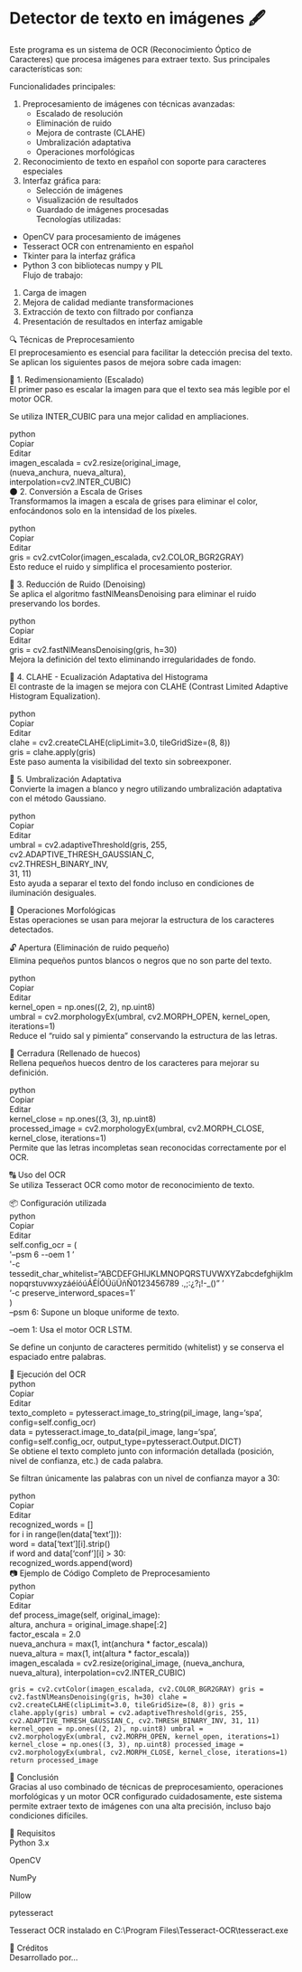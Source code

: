 # Detector de texto en imágenes 🖋️
<p class="has-line-data" data-line-start="0" data-line-end="1">Este programa es un sistema de OCR (Reconocimiento Óptico de Caracteres) que procesa imágenes para extraer texto. Sus principales características son:</p>
<p class="has-line-data" data-line-start="2" data-line-end="3">Funcionalidades principales:</p>
<ol>
<li class="has-line-data" data-line-start="4" data-line-end="10">Preprocesamiento de imágenes con técnicas avanzadas:
<ul>
<li class="has-line-data" data-line-start="5" data-line-end="6">Escalado de resolución</li>
<li class="has-line-data" data-line-start="6" data-line-end="7">Eliminación de ruido</li>
<li class="has-line-data" data-line-start="7" data-line-end="8">Mejora de contraste (CLAHE)</li>
<li class="has-line-data" data-line-start="8" data-line-end="9">Umbralización adaptativa</li>
<li class="has-line-data" data-line-start="9" data-line-end="10">Operaciones morfológicas</li>
</ul>
</li>
<li class="has-line-data" data-line-start="10" data-line-end="11">Reconocimiento de texto en español con soporte para caracteres especiales</li>
<li class="has-line-data" data-line-start="11" data-line-end="17">Interfaz gráfica para:
<ul>
<li class="has-line-data" data-line-start="12" data-line-end="13">Selección de imágenes</li>
<li class="has-line-data" data-line-start="13" data-line-end="14">Visualización de resultados</li>
<li class="has-line-data" data-line-start="14" data-line-end="17">Guardado de imágenes procesadas<br>
Tecnologías utilizadas:</li>
</ul>
</li>
</ol>
<ul>
<li class="has-line-data" data-line-start="17" data-line-end="18">OpenCV para procesamiento de imágenes</li>
<li class="has-line-data" data-line-start="18" data-line-end="19">Tesseract OCR con entrenamiento en español</li>
<li class="has-line-data" data-line-start="19" data-line-end="20">Tkinter para la interfaz gráfica</li>
<li class="has-line-data" data-line-start="20" data-line-end="23">Python 3 con bibliotecas numpy y PIL<br>
Flujo de trabajo:</li>
</ul>
<ol>
<li class="has-line-data" data-line-start="23" data-line-end="24">Carga de imagen</li>
<li class="has-line-data" data-line-start="24" data-line-end="25">Mejora de calidad mediante transformaciones</li>
<li class="has-line-data" data-line-start="25" data-line-end="26">Extracción de texto con filtrado por confianza</li>
<li class="has-line-data" data-line-start="26" data-line-end="28">Presentación de resultados en interfaz amigable</li>
</ol>

<p class="has-line-data" data-line-start="0" data-line-end="2">🔍 Técnicas de Preprocesamiento<br> El preprocesamiento es esencial para facilitar la detección precisa del texto. Se aplican los siguientes pasos de mejora sobre cada imagen:</p> <p class="has-line-data" data-line-start="3" data-line-end="5">📏 1. Redimensionamiento (Escalado)<br> El primer paso es escalar la imagen para que el texto sea más legible por el motor OCR.</p> <p class="has-line-data" data-line-start="6" data-line-end="7">Se utiliza INTER_CUBIC para una mejor calidad en ampliaciones.</p> <p class="has-line-data" data-line-start="8" data-line-end="16">python<br> Copiar<br> Editar<br> imagen_escalada = cv2.resize(original_image,<br> (nueva_anchura, nueva_altura),<br> interpolation=cv2.INTER_CUBIC)<br> 🌑 2. Conversión a Escala de Grises<br> Transformamos la imagen a escala de grises para eliminar el color, enfocándonos solo en la intensidad de los píxeles.</p> <p class="has-line-data" data-line-start="17" data-line-end="22">python<br> Copiar<br> Editar<br> gris = cv2.cvtColor(imagen_escalada, cv2.COLOR_BGR2GRAY)<br> Esto reduce el ruido y simplifica el procesamiento posterior.</p> <p class="has-line-data" data-line-start="23" data-line-end="25">🧹 3. Reducción de Ruido (Denoising)<br> Se aplica el algoritmo fastNlMeansDenoising para eliminar el ruido preservando los bordes.</p> <p class="has-line-data" data-line-start="26" data-line-end="31">python<br> Copiar<br> Editar<br> gris = cv2.fastNlMeansDenoising(gris, h=30)<br> Mejora la definición del texto eliminando irregularidades de fondo.</p> <p class="has-line-data" data-line-start="32" data-line-end="34">🌈 4. CLAHE - Ecualización Adaptativa del Histograma<br> El contraste de la imagen se mejora con CLAHE (Contrast Limited Adaptive Histogram Equalization).</p> <p class="has-line-data" data-line-start="35" data-line-end="41">python<br> Copiar<br> Editar<br> clahe = cv2.createCLAHE(clipLimit=3.0, tileGridSize=(8, 8))<br> gris = clahe.apply(gris)<br> Este paso aumenta la visibilidad del texto sin sobreexponer.</p> <p class="has-line-data" data-line-start="42" data-line-end="44">🧾 5. Umbralización Adaptativa<br> Convierte la imagen a blanco y negro utilizando umbralización adaptativa con el método Gaussiano.</p> <p class="has-line-data" data-line-start="45" data-line-end="53">python<br> Copiar<br> Editar<br> umbral = cv2.adaptiveThreshold(gris, 255,<br> cv2.ADAPTIVE_THRESH_GAUSSIAN_C,<br> cv2.THRESH_BINARY_INV,<br> 31, 11)<br> Esto ayuda a separar el texto del fondo incluso en condiciones de iluminación desiguales.</p> <p class="has-line-data" data-line-start="54" data-line-end="56">🧱 Operaciones Morfológicas<br> Estas operaciones se usan para mejorar la estructura de los caracteres detectados.</p> <p class="has-line-data" data-line-start="57" data-line-end="59">🔓 Apertura (Eliminación de ruido pequeño)<br> Elimina pequeños puntos blancos o negros que no son parte del texto.</p> <p class="has-line-data" data-line-start="60" data-line-end="66">python<br> Copiar<br> Editar<br> kernel_open = np.ones((2, 2), np.uint8)<br> umbral = cv2.morphologyEx(umbral, cv2.MORPH_OPEN, kernel_open, iterations=1)<br> Reduce el “ruido sal y pimienta” conservando la estructura de las letras.</p> <p class="has-line-data" data-line-start="67" data-line-end="69">🔐 Cerradura (Rellenado de huecos)<br> Rellena pequeños huecos dentro de los caracteres para mejorar su definición.</p> <p class="has-line-data" data-line-start="70" data-line-end="76">python<br> Copiar<br> Editar<br> kernel_close = np.ones((3, 3), np.uint8)<br> processed_image = cv2.morphologyEx(umbral, cv2.MORPH_CLOSE, kernel_close, iterations=1)<br> Permite que las letras incompletas sean reconocidas correctamente por el OCR.</p> <p class="has-line-data" data-line-start="77" data-line-end="79">🔠 Uso del OCR<br> Se utiliza Tesseract OCR como motor de reconocimiento de texto.</p> <p class="has-line-data" data-line-start="80" data-line-end="90">📦 Configuración utilizada<br> python<br> Copiar<br> Editar<br> self.config_ocr = (<br> '–psm 6 --oem 1 ’<br> '-c tessedit_char_whitelist=“ABCDEFGHIJKLMNOPQRSTUVWXYZabcdefghijklmnopqrstuvwxyzáéíóúÁÉÍÓÚüÜñÑ0123456789 .,;:¿?¡!-_()” ’<br> ‘-c preserve_interword_spaces=1’<br> )<br> –psm 6: Supone un bloque uniforme de texto.</p> <p class="has-line-data" data-line-start="91" data-line-end="92">–oem 1: Usa el motor OCR LSTM.</p> <p class="has-line-data" data-line-start="93" data-line-end="94">Se define un conjunto de caracteres permitido (whitelist) y se conserva el espaciado entre palabras.</p> <p class="has-line-data" data-line-start="95" data-line-end="102">🧠 Ejecución del OCR<br> python<br> Copiar<br> Editar<br> texto_completo = pytesseract.image_to_string(pil_image, lang=‘spa’, config=self.config_ocr)<br> data = pytesseract.image_to_data(pil_image, lang=‘spa’, config=self.config_ocr, output_type=pytesseract.Output.DICT)<br> Se obtiene el texto completo junto con información detallada (posición, nivel de confianza, etc.) de cada palabra.</p> <p class="has-line-data" data-line-start="103" data-line-end="104">Se filtran únicamente las palabras con un nivel de confianza mayor a 30:</p> <p class="has-line-data" data-line-start="105" data-line-end="123">python<br> Copiar<br> Editar<br> recognized_words = []<br> for i in range(len(data[‘text’])):<br> word = data[‘text’][i].strip()<br> if word and data[‘conf’][i] &gt; 30:<br> recognized_words.append(word)<br> 📷 Ejemplo de Código Completo de Preprocesamiento<br> python<br> Copiar<br> Editar<br> def process_image(self, original_image):<br> altura, anchura = original_image.shape[:2]<br> factor_escala = 2.0<br> nueva_anchura = max(1, int(anchura * factor_escala))<br> nueva_altura = max(1, int(altura * factor_escala))<br> imagen_escalada = cv2.resize(original_image, (nueva_anchura, nueva_altura), interpolation=cv2.INTER_CUBIC)</p> <pre><code>gris = cv2.cvtColor(imagen_escalada, cv2.COLOR_BGR2GRAY) gris = cv2.fastNlMeansDenoising(gris, h=30) clahe = cv2.createCLAHE(clipLimit=3.0, tileGridSize=(8, 8)) gris = clahe.apply(gris) umbral = cv2.adaptiveThreshold(gris, 255, cv2.ADAPTIVE_THRESH_GAUSSIAN_C, cv2.THRESH_BINARY_INV, 31, 11) kernel_open = np.ones((2, 2), np.uint8) umbral = cv2.morphologyEx(umbral, cv2.MORPH_OPEN, kernel_open, iterations=1) kernel_close = np.ones((3, 3), np.uint8) processed_image = cv2.morphologyEx(umbral, cv2.MORPH_CLOSE, kernel_close, iterations=1) return processed_image </code></pre> <p class="has-line-data" data-line-start="135" data-line-end="137">📌 Conclusión<br> Gracias al uso combinado de técnicas de preprocesamiento, operaciones morfológicas y un motor OCR configurado cuidadosamente, este sistema permite extraer texto de imágenes con una alta precisión, incluso bajo condiciones difíciles.</p> <p class="has-line-data" data-line-start="138" data-line-end="140">📁 Requisitos<br> Python 3.x</p> <p class="has-line-data" data-line-start="141" data-line-end="142">OpenCV</p> <p class="has-line-data" data-line-start="143" data-line-end="144">NumPy</p> <p class="has-line-data" data-line-start="145" data-line-end="146">Pillow</p> <p class="has-line-data" data-line-start="147" data-line-end="148">pytesseract</p> <p class="has-line-data" data-line-start="149" data-line-end="150">Tesseract OCR instalado en C:\Program Files\Tesseract-OCR\tesseract.exe</p> <p class="has-line-data" data-line-start="151" data-line-end="153">📎 Créditos<br> Desarrollado por…</p>
